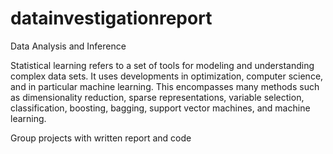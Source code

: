 # datainvestigationreport
Data Analysis and Inference

Statistical learning refers to a set of tools for modeling and understanding complex data sets. It uses developments in optimization, computer science, and in particular machine learning. This encompasses many methods such as dimensionality reduction, sparse representations, variable selection, classification, boosting, bagging, support vector machines, and machine learning.

Group projects with written report and code
